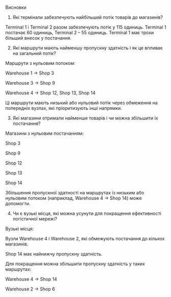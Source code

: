 Висновки

1. Які термінали забезпечують найбільший потік товарів до магазинів?

Terminal 1 і Terminal 2 разом забезпечують потік у 115 одиниць. Terminal 1 постачає 60 одиниць, Terminal 2 – 55 одиниць. Terminal 1 має трохи більший внесок у постачання.

2. Які маршрути мають найменшу пропускну здатність і як це впливає на загальний потік?

Маршрути з нульовим потоком:

Warehouse 1 -> Shop 3

Warehouse 3 -> Shop 9

Warehouse 4 -> Shop 12, Shop 13, Shop 14

Ці маршрути мають низький або нульовий потік через обмеження на попередніх вузлах, які пріоритизують інші напрямки.

3. Які магазини отримали найменше товарів і чи можна збільшити їх постачання?

Магазини з нульовим постачанням:

Shop 3

Shop 9

Shop 12

Shop 13

Shop 14

Збільшення пропускної здатності на маршрутах із низьким або нульовим потоком (наприклад, Warehouse 4 -> Shop 14) може допомогти.

4. Чи є вузькі місця, які можна усунути для покращення ефективності логістичної мережі?

Вузькі місця:

Вузли Warehouse 4 і Warehouse 2, які обмежують постачання до кількох магазинів.

Shop 14 має найнижчу пропускну здатність.

Для покращення можна збільшити пропускну здатність у таких маршрутах:

Warehouse 4 -> Shop 14

Warehouse 2 -> Shop 6
